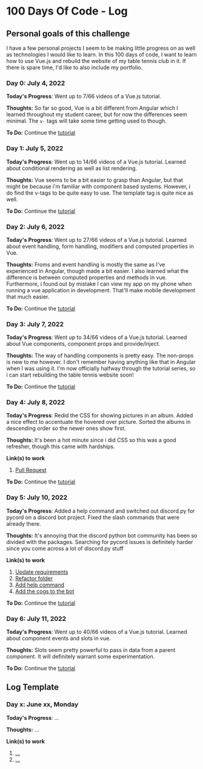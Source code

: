 # 100 Days Of Code - Log

## Personal goals of this challenge

I have a few personal projects I seem to be making little progress on as well as technologies I would like to learn. In this 100 days of code, I want to learn how to use Vue.js and rebuild the website of my table tennis club in it. If there is spare time, I'd like to also include my portfolio.

### Day 0: July 4, 2022

**Today's Progress**: Went up to 7/66 videos of a Vue.js tutorial.

**Thoughts:** So far so good, Vue is a bit different from Angular which I learned throughout my student career, but for now the differences seem minimal. The `v-` tags will take some time getting used to though.

**To Do:** Continue the [tutorial](https://www.youtube.com/watch?v=_CdLj6ExjX0&list=PLC3y8-rFHvwgeQIfSDtEGVvvSEPDkL_1f&index=8)

### Day 1: July 5, 2022

**Today's Progress**: Went up to 14/66 videos of a Vue.js tutorial. Learned about conditional rendering as well as list rendering.

**Thoughts:** Vue seems to be a bit easier to grasp than Angular, but that might be because i'm familiar with component based systems. However, i do find the v-tags to be quite easy to use. The template tag is quite nice as well.

**To Do:** Continue the [tutorial](https://www.youtube.com/watch?v=yaRKuxIHag4&list=PLC3y8-rFHvwgeQIfSDtEGVvvSEPDkL_1f&index=14)

### Day 2: July 6, 2022

**Today's Progress**: Went up to 27/66 videos of a Vue.js tutorial. Learned about event handling, form handling, modifiers and computed properties in Vue.

**Thoughts:** Froms and event handling is mostly the same as I've experienced in Angular, though made a bit easier. I also learned what the difference is between computed properties and methods in vue. Furthermore, i found out by mistake I can view my app on my phone when running a vue application in development. That'll make mobile development that much easier.

**To Do:** Continue the [tutorial](https://www.youtube.com/watch?v=afacrmHQtUw&list=PLC3y8-rFHvwgeQIfSDtEGVvvSEPDkL_1f&index=27)

### Day 3: July 7, 2022

**Today's Progress**: Went up to 34/66 videos of a Vue.js tutorial. Learned about Vue components, component props and provide/inject.

**Thoughts:** The way of handling components is pretty easy. The non-props is new to me however. I don't remember having anything like that in Angular when I was using it. I'm now officially halfway through the tutorial series, so i can start rebuilding the table tennis website soon!

**To Do:** Continue the [tutorial](https://www.youtube.com/watch?v=bbQnHpIpjgY&list=PLC3y8-rFHvwgeQIfSDtEGVvvSEPDkL_1f&index=34)

### Day 4: July 8, 2022

**Today's Progress**: Redid the CSS for showing pictures in an album. Added a nice effect to accentuate the hovered over picture. Sorted the albums in descending order so the newer ones show first.

**Thoughts:** It's been a hot minute since i did CSS so this was a good refresher, though this came with hardships.

**Link(s) to work**
1. [Pull Request](https://github.com/Heimdalbe/Jormungandr/pull/11)

**To Do:** Continue the [tutorial](https://www.youtube.com/watch?v=bbQnHpIpjgY&list=PLC3y8-rFHvwgeQIfSDtEGVvvSEPDkL_1f&index=34)

### Day 5: July 10, 2022

**Today's Progress**: Added a help command and switched out discord.py for pycord on a discord bot project. Fixed the slash commands that were already there.

**Thoughts:** It's annoying that the discord python bot community has been so divided with the packages. Searching for pycord issues is definitely harder since you come across a lot of discord.py stuff

**Link(s) to work**
1. [Update requirements](https://github.com/Heimdalbe/Yggdrasil/commit/67d8458afc5fa3e1ded81b9a3036726fa28a2459)
2. [Refactor folder](https://github.com/Heimdalbe/Yggdrasil/commit/bcf3eccaa14f591365bcd5520aeccb40fe582a25)
3. [Add help command](https://github.com/Heimdalbe/Yggdrasil/commit/b4e9ec07e477733cb64d244fdc8221b6b3e88e7e)
4. [Add the cogs to the bot](https://github.com/Heimdalbe/Yggdrasil/commit/6990ffc5fbe6b2657a7da5488841e64d0bec921b)

**To Do:** Continue the [tutorial](https://www.youtube.com/watch?v=bbQnHpIpjgY&list=PLC3y8-rFHvwgeQIfSDtEGVvvSEPDkL_1f&index=34)


### Day 6: July 11, 2022

**Today's Progress**: Went up to 40/66 videos of a Vue.js tutorial. Learned about component events and slots in vue.

**Thoughts:** Slots seem pretty powerful to pass in data from a parent component. It will definitely warrant some experimentation.

**To Do:** Continue the [tutorial](https://www.youtube.com/watch?v=T0yVKIcBkK0&list=PLC3y8-rFHvwgeQIfSDtEGVvvSEPDkL_1f&index=40)



## Log Template
### Day x: June xx, Monday

**Today's Progress**: ...

**Thoughts:** ...

**Link(s) to work**
1. [...](https://www.freecodecamp.com/challenges/find-the-longest-word-in-a-string)
2. [...](https://www.freecodecamp.com/challenges/title-case-a-sentence)
